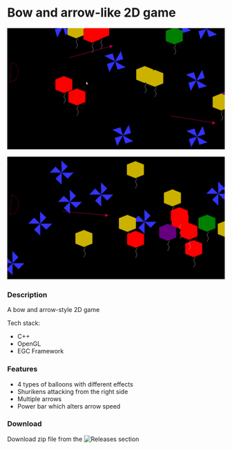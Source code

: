# Bow and arrow-like 2D game

![](bow-and-arrow-gif.gif)

![](bow-and-arrow-ss.PNG)

### Description

A bow and arrow-style 2D game

Tech stack:
 * C++
 * OpenGL
 * EGC Framework

### Features

* 4 types of balloons with different effects
* Shurikens attacking from the right side
* Multiple arrows
* Power bar which alters arrow speed

### Download

Download zip file from the ![Releases section](https://github.com/alexandra-luca/egc-tema1/releases/tag/v2.0)
